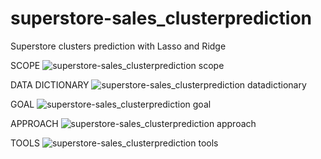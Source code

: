 # superstore-sales_clusterprediction
Superstore clusters prediction with Lasso and Ridge 


SCOPE
![superstore-sales_clusterprediction scope](https://github.com/domingosdeeulariadumba/superstore-sales_clusterprediction/assets/110714056/0e556a2e-4c12-451f-8598-2997cb8ff4ae)


DATA DICTIONARY
![superstore-sales_clusterprediction datadictionary](https://github.com/domingosdeeulariadumba/superstore-sales_clusterprediction/assets/110714056/cd44433e-7cbe-440c-b82c-44fb338c4f39)


GOAL
![superstore-sales_clusterprediction goal](https://github.com/domingosdeeulariadumba/superstore-sales_clusterprediction/assets/110714056/c00e45ea-87c4-47a0-b407-9e5dc6445181)


APPROACH
![superstore-sales_clusterprediction approach](https://github.com/domingosdeeulariadumba/superstore-sales_clusterprediction/assets/110714056/bf743579-068d-4e66-b047-af68355800a5)


TOOLS
![superstore-sales_clusterprediction tools](https://github.com/domingosdeeulariadumba/superstore-sales_clusterprediction/assets/110714056/72b8dcb4-3836-4ea4-b954-915a1fa618bc)
